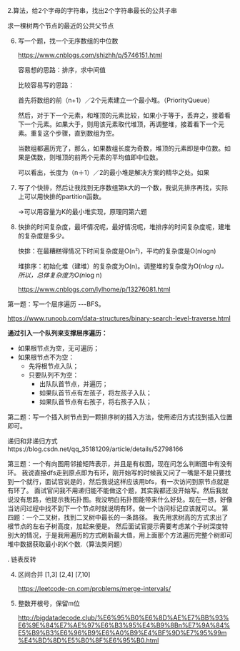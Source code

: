 2.算法，给2个字母的字符串，找出2个字符串最长的公共子串

求一棵树两个节点的最近的公共父节点


6. 写一个题，找一个无序数组的中位数

   https://www.cnblogs.com/shizhh/p/5746151.html

   容易想的思路：排序，求中间值

   比较容易写的思路：

   首先将数组的前（n+1）／2个元素建立一个最小堆。（PriorityQueue）

   然后，对于下一个元素，和堆顶的元素比较，如果小于等于，丢弃之，接着看下一个元素。如果大于，则用该元素取代堆顶，再调整堆，接着看下一个元素。重复这个步骤，直到数组为空。

   当数组都遍历完了，那么，如果数组长度为奇数，堆顶的元素即是中位数。如果是偶数，则堆顶的前两个元素的平均值即中位数。

   可以看出，长度为（n＋1）／2的最小堆是解决方案的精华之处。如果

7. 写了个快排，然后让我找到无序数组第k大的一个数，我说先排序再找，实际上可以用快排的partition函数。

   ->可以用容量为K的最小堆实现，原理同第六题

8. 快排的时间复杂度，最坏情况呢，最好情况呢，堆排序的时间复杂度呢，建堆的复杂度是多少。

   快排：在最糟糕得情况下时间复杂度是O(n²)，平均的复杂度是O(nlogn)

   

   堆排序：初始化堆（建堆）的复杂度为O(n)。调整堆的复杂度为O(n*log n)。所以，总体复杂度为O(n*log n)

   https://www.cnblogs.com/lylhome/p/13276081.html


第一题：写一个层序遍历  ---BFS。

https://www.runoob.com/data-structures/binary-search-level-traverse.html

**通过引入一个队列来支撑层序遍历：**

- 如果根节点为空，无可遍历；
- 如果根节点不为空：
  - 先将根节点入队；
  - 只要队列不为空：
    - 出队队首节点，并遍历；
    - 如果队首节点有左孩子，将左孩子入队；
    - 如果队首节点有右孩子，将右孩子入队；

第二题：写一个插入树节点到一颗排序树的插入方法，使用递归方式找到插入位置即可。

递归和非递归方式https://blog.csdn.net/qq_35181209/article/details/52798166



第三题：一个有向图用邻接矩阵表示，并且是有权图，现在问怎么判断图中有没有环。
我说直接dfs走到原点即为有环，刚开始写的时候我又问了一嘴是不是只要找到一个就行，面试官说是的，然后我说这样应该用bfs，有一次访问到原节点就是有环了。
面试官问我不用递归能不能做这个题，其实我都还没开始写。然后我就说没有思路，他提示我拓扑图。我没明白拓扑图能带来什么好处。现在一想，好像当访问过程中找不到下一个节点时就说明有环。做一个访问标记应该就可以。
第四题：一个二叉树，找到二叉树中最长的一条路径。
我先用求树高的方式求出了根节点的左右子树高度，加起来便是。
然后面试官提示需要考虑某个子树深度特别大的情况，于是我用遍历的方式刷新最大值，用上面那个方法遍历完整个树即可
堆中数据获取最小的K个数.（算法类问题）


. 链表反转

4. 区间合并 [1,3]  [2,4] [7,10]

   https://leetcode-cn.com/problems/merge-intervals/


5. 整数开根号，保留m位

   http://bigdatadecode.club/%E6%95%B0%E6%8D%AE%E7%BB%93%E6%9E%84%E7%AE%97%E6%B3%95%E4%B9%8Bn%E7%9A%84%E5%B9%B3%E6%96%B9%E6%A0%B9%E4%BF%9D%E7%95%99m%E4%BD%8D%E5%B0%8F%E6%95%B0.html
